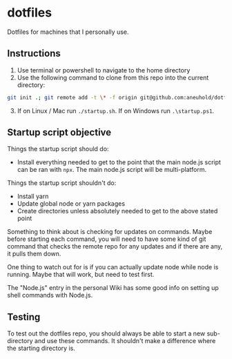 # dotfiles

Dotfiles for machines that I personally use.

## Instructions

1. Use terminal or powershell to navigate to the home directory
2. Use the following command to clone from this repo into the current directory: 
```sh
git init .; git remote add -t \* -f origin git@github.com:aneuhold/dotfiles.git; git checkout main
```
3. If on Linux / Mac run `./startup.sh`. If on Windows run `.\startup.ps1`.

## Startup script objective

Things the startup script should do:

- Install everything needed to get to the point that the main node.js script can be ran with `npx`. The main node.js script will be multi-platform.

Things the startup script shouldn't do:

- Install yarn
- Update global node or yarn packages
- Create directories unless absolutely needed to get to the above stated point

Something to think about is checking for updates on commands. Maybe before starting each command, you will need to have some kind of git command that checks the remote repo for any updates and if there are any, it pulls them down. 

One thing to watch out for is if you can actually update node while node is running. Maybe that will work, but need to test first. 

The "Node.js" entry in the personal Wiki has some good info on setting up shell commands with Node.js.

## Testing

To test out the dotfiles repo, you should always be able to start a new sub-directory
and use these commands. It shouldn't make a difference where the starting directory is.
